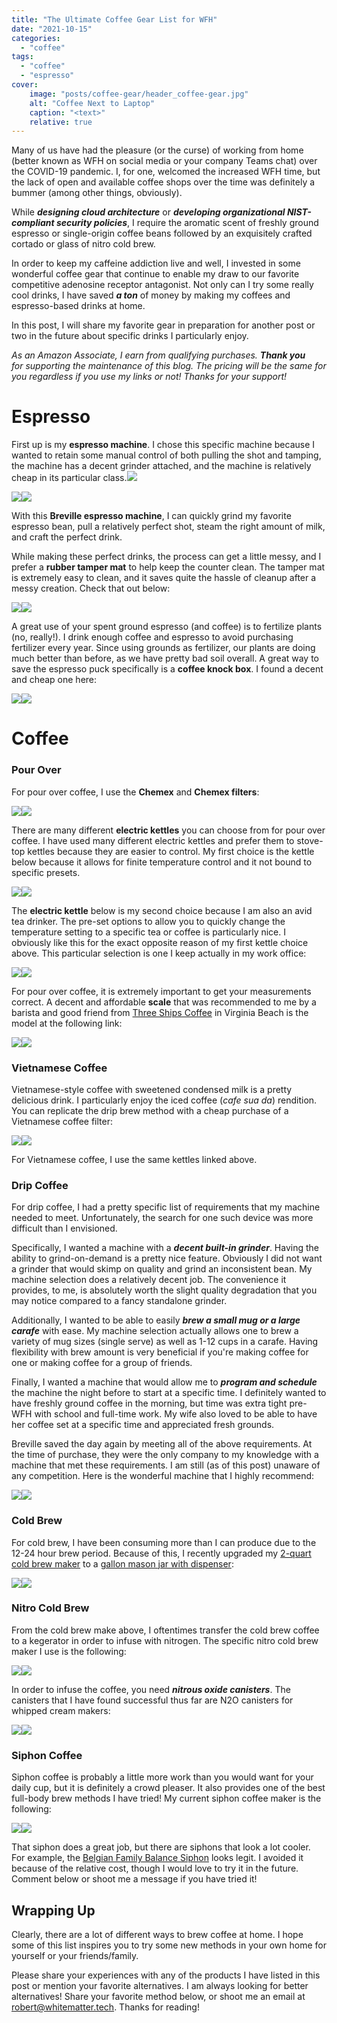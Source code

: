 ```yaml
---
title: "The Ultimate Coffee Gear List for WFH"
date: "2021-10-15"
categories:
  - "coffee"
tags:
  - "coffee"
  - "espresso"
cover:
    image: "posts/coffee-gear/header_coffee-gear.jpg"
    alt: "Coffee Next to Laptop"
    caption: "<text>"
    relative: true
---
```


Many of us have had the pleasure (or the curse) of working from home (better known as WFH on social media or your company Teams chat) over the COVID-19 pandemic. I, for one, welcomed the increased WFH time, but the lack of open and available coffee shops over the time was definitely a bummer (among other things, obviously).

While **_designing cloud architecture_** or **_developing organizational NIST-compliant security policies_**, I require the aromatic scent of freshly ground espresso or single-origin coffee beans followed by an exquisitely crafted cortado or glass of nitro cold brew.

In order to keep my caffeine addiction live and well, I invested in some wonderful coffee gear that continue to enable my draw to our favorite competitive adenosine receptor antagonist. Not only can I try some really cool drinks, I have saved **_a ton_** of money by making my coffees and espresso-based drinks at home.

In this post, I will share my favorite gear in preparation for another post or two in the future about specific drinks I particularly enjoy.

_As an Amazon Associate, I earn from qualifying purchases. **Thank you** for supporting the maintenance of this blog. The pricing will be the same for you regardless if you use my links or not! Thanks for your support!_

# Espresso

First up is my **espresso machine**. I chose this specific machine because I wanted to retain some manual control of both pulling the shot and tamping, the machine has a decent grinder attached, and the machine is relatively cheap in its particular class.[](https://www.amazon.com/Breville-BES870XL-Barista-Express-Espresso/dp/B00CH9QWOU?crid=TKOXQPESA3YS&dchild=1&keywords=breville+barista+express&qid=1634191857&sprefix=breville+barista%2Caps%2C176&sr=8-1&linkCode=li2&tag=whitemattertech-20&linkId=79c88c2a6dfb61500948537d52d9aa46&language=en_US&ref_=as_li_ss_il)![](https://ir-na.amazon-adsystem.com/e/ir?t=whitemattertech-20&language=en_US&l=li2&o=1&a=B00CH9QWOU)

[![](//ws-na.amazon-adsystem.com/widgets/q?_encoding=UTF8&ASIN=B00CH9QWOU&Format=_SL160_&ID=AsinImage&MarketPlace=US&ServiceVersion=20070822&WS=1&tag=whitematter-20&language=en_US)](https://www.amazon.com/Breville-BES870XL-Barista-Express-Espresso/dp/B00CH9QWOU?crid=283CMZDDB33X&dchild=1&keywords=breville+barista+express&qid=1634192884&sprefix=breville+ba%2Caps%2C205&sr=8-1&linkCode=li2&tag=whitematter-20&linkId=5eb6bd59af15e53e4f99d4da3466b903&language=en_US&ref_=as_li_ss_il)![](https://ir-na.amazon-adsystem.com/e/ir?t=whitematter-20&language=en_US&l=li2&o=1&a=B00CH9QWOU)

With this **Breville espresso machine**, I can quickly grind my favorite espresso bean, pull a relatively perfect shot, steam the right amount of milk, and craft the perfect drink.

While making these perfect drinks, the process can get a little messy, and I prefer a **rubber tamper mat** to help keep the counter clean. The tamper mat is extremely easy to clean, and it saves quite the hassle of cleanup after a messy creation. Check that out below:

[![](//ws-na.amazon-adsystem.com/widgets/q?_encoding=UTF8&ASIN=B07YDCC5MF&Format=_SL160_&ID=AsinImage&MarketPlace=US&ServiceVersion=20070822&WS=1&tag=whitemattertech-20&language=en_US)](https://www.amazon.com/gp/product/B07YDCC5MF?ie=UTF8&psc=1&linkCode=li2&tag=whitemattertech-20&linkId=6ab1f63ca3f53cb26fa11ef40c61b803&language=en_US&ref_=as_li_ss_il)![](https://ir-na.amazon-adsystem.com/e/ir?t=whitemattertech-20&language=en_US&l=li2&o=1&a=B07YDCC5MF)

A great use of your spent ground espresso (and coffee) is to fertilize plants (no, really!). I drink enough coffee and espresso to avoid purchasing fertilizer every year. Since using grounds as fertilizer, our plants are doing much better than before, as we have pretty bad soil overall. A great way to save the espresso puck specifically is a **coffee knock box**. I found a decent and cheap one here:

[![](//ws-na.amazon-adsystem.com/widgets/q?_encoding=UTF8&ASIN=B083TQ7LPR&Format=_SL160_&ID=AsinImage&MarketPlace=US&ServiceVersion=20070822&WS=1&tag=whitemattertech-20&language=en_US)](https://www.amazon.com/gp/product/B083TQ7LPR?ie=UTF8&psc=1&linkCode=li2&tag=whitemattertech-20&linkId=6ce7373c0c030226ffbbaaf7d6c066dd&language=en_US&ref_=as_li_ss_il)![](https://ir-na.amazon-adsystem.com/e/ir?t=whitemattertech-20&language=en_US&l=li2&o=1&a=B083TQ7LPR)

# Coffee

### Pour Over

For pour over coffee, I use the **Chemex** and **Chemex filters**:

[![](//ws-na.amazon-adsystem.com/widgets/q?_encoding=UTF8&ASIN=B000I1WP7W&Format=_SL160_&ID=AsinImage&MarketPlace=US&ServiceVersion=20070822&WS=1&tag=whitematter-20&language=en_US)](https://www.amazon.com/Chemex-Classic-Pour-over-Glass-Coffeemaker/dp/B000I1WP7W?dchild=1&keywords=chemex&qid=1634271124&sr=8-2&linkCode=li2&tag=whitematter-20&linkId=066ad83792616f828c5800c5e0b62497&language=en_US&ref_=as_li_ss_il)![](https://ir-na.amazon-adsystem.com/e/ir?t=whitematter-20&language=en_US&l=li2&o=1&a=B000I1WP7W)

There are many different **electric kettles** you can choose from for pour over coffee. I have used many different electric kettles and prefer them to stove-top kettles because they are easier to control. My first choice is the kettle below because it allows for finite temperature control and it not bound to specific presets.

[![](//ws-na.amazon-adsystem.com/widgets/q?_encoding=UTF8&ASIN=B08GPK551C&Format=_SL160_&ID=AsinImage&MarketPlace=US&ServiceVersion=20070822&WS=1&tag=whitematter-20&language=en_US)](https://www.amazon.com/OVALWARE-Electric-Kettle-Temperature-Control/dp/B08GPK551C?pd_rd_i=B08GPK551C&psc=1&linkCode=li2&tag=whitematter-20&linkId=77372b58fd0bef9bd9bedd1f34b4b9f2&language=en_US&ref_=as_li_ss_il)![](https://ir-na.amazon-adsystem.com/e/ir?t=whitematter-20&language=en_US&l=li2&o=1&a=B08GPK551C)

The **electric kettle** below is my second choice because I am also an avid tea drinker. The pre-set options to allow you to quickly change the temperature setting to a specific tea or coffee is particularly nice. I obviously like this for the exact opposite reason of my first kettle choice above. This particular selection is one I keep actually in my work office:

[![](//ws-na.amazon-adsystem.com/widgets/q?_encoding=UTF8&ASIN=B07T1CH2HH&Format=_SL160_&ID=AsinImage&MarketPlace=US&ServiceVersion=20070822&WS=1&tag=whitematter-20&language=en_US)](https://www.amazon.com/COSORI-Electric-Gooseneck-Variable-Stainless/dp/B07T1CH2HH?pd_rd_w=8tqTX&pf_rd_p=c64372fa-c41c-422e-990d-9e034f73989b&pf_rd_r=XVYC79C171XQE05BHZDE&pd_rd_r=33ef4466-b3eb-4928-a364-6230af7d1d79&pd_rd_wg=QqF6F&pd_rd_i=B07T1CH2HH&psc=1&linkCode=li2&tag=whitematter-20&linkId=311c9b3580e6dab3b9233c9e8b32c56f&language=en_US&ref_=as_li_ss_il)![](https://ir-na.amazon-adsystem.com/e/ir?t=whitematter-20&language=en_US&l=li2&o=1&a=B07T1CH2HH)

For pour over coffee, it is extremely important to get your measurements correct. A decent and affordable **scale** that was recommended to me by a barista and good friend from [Three Ships Coffee](https://threeshipscoffee.com/) in Virginia Beach is the model at the following link:

[![](//ws-na.amazon-adsystem.com/widgets/q?_encoding=UTF8&ASIN=B07JG1PXLC&Format=_SL160_&ID=AsinImage&MarketPlace=US&ServiceVersion=20070822&WS=1&tag=whitemattertech-20&language=en_US)](https://www.amazon.com/gp/product/B07JG1PXLC?ie=UTF8&psc=1&linkCode=li2&tag=whitemattertech-20&linkId=829d2a7086f47a3cb7de70401f8a818f&language=en_US&ref_=as_li_ss_il)![](https://ir-na.amazon-adsystem.com/e/ir?t=whitemattertech-20&language=en_US&l=li2&o=1&a=B07JG1PXLC)

### Vietnamese Coffee

Vietnamese-style coffee with sweetened condensed milk is a pretty delicious drink. I particularly enjoy the iced coffee (_cafe sua da_) rendition. You can replicate the drip brew method with a cheap purchase of a Vietnamese coffee filter:

[![](//ws-na.amazon-adsystem.com/widgets/q?_encoding=UTF8&ASIN=B01953YT1I&Format=_SL160_&ID=AsinImage&MarketPlace=US&ServiceVersion=20070822&WS=1&tag=whitematter-20&language=en_US)](https://www.amazon.com/Vietnamese-Coffee-Filter-known-Maker/dp/B01953YT1I?dchild=1&keywords=vietnamese%2Bcoffee&qid=1634271549&sr=8-6&th=1&linkCode=li2&tag=whitematter-20&linkId=dba0969277547935a041c99fb4012ffd&language=en_US&ref_=as_li_ss_il)![](https://ir-na.amazon-adsystem.com/e/ir?t=whitematter-20&language=en_US&l=li2&o=1&a=B01953YT1I)

For Vietnamese coffee, I use the same kettles linked above.

### Drip Coffee

For drip coffee, I had a pretty specific list of requirements that my machine needed to meet. Unfortunately, the search for one such device was more difficult than I envisioned.

Specifically, I wanted a machine with a _**decent built-in grinder**_. Having the ability to grind-on-demand is a pretty nice feature. Obviously I did not want a grinder that would skimp on quality and grind an inconsistent bean. My machine selection does a relatively decent job. The convenience it provides, to me, is absolutely worth the slight quality degradation that you may notice compared to a fancy standalone grinder.

Additionally, I wanted to be able to easily _**brew a small mug or a large carafe**_ with ease. My machine selection actually allows one to brew a variety of mug sizes (single serve) as well as 1-12 cups in a carafe. Having flexibility with brew amount is very beneficial if you're making coffee for one or making coffee for a group of friends.

Finally, I wanted a machine that would allow me to **_program and schedule_** the machine the night before to start at a specific time. I definitely wanted to have freshly ground coffee in the morning, but time was extra tight pre-WFH with school and full-time work. My wife also loved to be able to have her coffee set at a specific time and appreciated fresh grounds.

Breville saved the day again by meeting all of the above requirements. At the time of purchase, they were the only company to my knowledge with a machine that met these requirements. I am still (as of this post) unaware of any competition. Here is the wonderful machine that I highly recommend:

[![](//ws-na.amazon-adsystem.com/widgets/q?_encoding=UTF8&ASIN=B00VGGVQCI&Format=_SL160_&ID=AsinImage&MarketPlace=US&ServiceVersion=20070822&WS=1&tag=whitematter-20&language=en_US)](https://www.amazon.com/Breville-BDC650BSS-Control-Brushed-Stainless/dp/B00VGGVQCI?dchild=1&keywords=breville+coffee&qid=1634272165&sr=8-1&linkCode=li2&tag=whitematter-20&linkId=9ff59cb4c3a1542328c7dd621588223f&language=en_US&ref_=as_li_ss_il)![](https://ir-na.amazon-adsystem.com/e/ir?t=whitematter-20&language=en_US&l=li2&o=1&a=B00VGGVQCI)

### Cold Brew

For cold brew, I have been consuming more than I can produce due to the 12-24 hour brew period. Because of this, I recently upgraded my [2-quart cold brew maker](https://amzn.to/3DOjkaZ) to a [gallon mason jar with dispenser](https://amzn.to/3llTgwU):

[![](//ws-na.amazon-adsystem.com/widgets/q?_encoding=UTF8&ASIN=B08NW7XL6P&Format=_SL160_&ID=AsinImage&MarketPlace=US&ServiceVersion=20070822&WS=1&tag=whitematter-20&language=en_US)](https://www.amazon.com/gp/product/B08NW7XL6P?ie=UTF8&psc=1&linkCode=li2&tag=whitematter-20&linkId=a67971ca2266d69c162745c253d48e11&language=en_US&ref_=as_li_ss_il)![](https://ir-na.amazon-adsystem.com/e/ir?t=whitematter-20&language=en_US&l=li2&o=1&a=B08NW7XL6P)

### Nitro Cold Brew

From the cold brew make above, I oftentimes transfer the cold brew coffee to a kegerator in order to infuse with nitrogen. The specific nitro cold brew maker I use is the following:

[![](//ws-na.amazon-adsystem.com/widgets/q?_encoding=UTF8&ASIN=B07SB2K1C6&Format=_SL160_&ID=AsinImage&MarketPlace=US&ServiceVersion=20070822&WS=1&tag=whitematter-20&language=en_US)](https://www.amazon.com/Royal-Nitro-Coffee-Maker-System/dp/B07SB2K1C6?dchild=1&keywords=nitro%2Bcold%2Bbrew&qid=1634273492&sr=8-6&th=1&linkCode=li2&tag=whitematter-20&linkId=c42e7e159c0e555de5b750aac3712923&language=en_US&ref_=as_li_ss_il)![](https://ir-na.amazon-adsystem.com/e/ir?t=whitematter-20&language=en_US&l=li2&o=1&a=B07SB2K1C6)

In order to infuse the coffee, you need _**nitrous oxide canisters**_. The canisters that I have found successful thus far are N2O canisters for whipped cream makers:

[![](//ws-na.amazon-adsystem.com/widgets/q?_encoding=UTF8&ASIN=B009OVU93E&Format=_SL160_&ID=AsinImage&MarketPlace=US&ServiceVersion=20070822&WS=1&tag=whitematter-20&language=en_US)](https://www.amazon.com/gp/product/B009OVU93E?ie=UTF8&psc=1&linkCode=li2&tag=whitematter-20&linkId=3c0759ed733c8e33f294c2a458f2e9b8&language=en_US&ref_=as_li_ss_il)![](https://ir-na.amazon-adsystem.com/e/ir?t=whitematter-20&language=en_US&l=li2&o=1&a=B009OVU93E)

### Siphon Coffee

Siphon coffee is probably a little more work than you would want for your daily cup, but it is definitely a crowd pleaser. It also provides one of the best full-body brew methods I have tried! My current siphon coffee maker is the following:

[![](//ws-na.amazon-adsystem.com/widgets/q?_encoding=UTF8&ASIN=B000IKLQZK&Format=_SL160_&ID=AsinImage&MarketPlace=US&ServiceVersion=20070822&WS=1&tag=whitematter-20&language=en_US)](https://www.amazon.com/Hario-Technica-5-Cup-Syphon-Coffee/dp/B000IKLQZK?dchild=1&keywords=siphon+coffee&qid=1634272822&sr=8-1&linkCode=li2&tag=whitematter-20&linkId=b35c845bab52bdf29b3db364c0a7cf06&language=en_US&ref_=as_li_ss_il)![](https://ir-na.amazon-adsystem.com/e/ir?t=whitematter-20&language=en_US&l=li2&o=1&a=B000IKLQZK)

That siphon does a great job, but there are siphons that look a lot cooler. For example, the [Belgian Family Balance Siphon](https://amzn.to/2XcfkRI) looks legit. I avoided it because of the relative cost, though I would love to try it in the future. Comment below or shoot me a message if you have tried it!

## Wrapping Up

Clearly, there are a lot of different ways to brew coffee at home. I hope some of this list inspires you to try some new methods in your own home for yourself or your friends/family.

Please share your experiences with any of the products I have listed in this post or mention your favorite alternatives. I am always looking for better alternatives! Share your favorite method below, or shoot me an email at [robert@whitematter.tech](mailto:robert@whitematter.tech). Thanks for reading!
